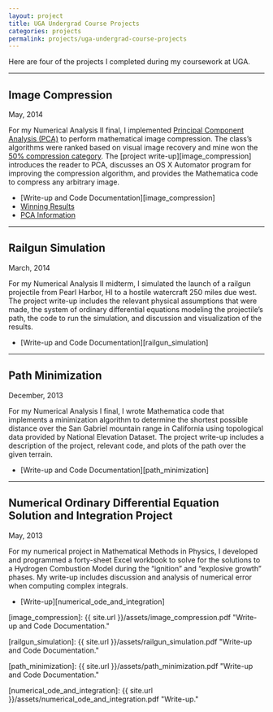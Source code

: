 ```yaml
---
layout: project
title: UGA Undergrad Course Projects
categories: projects
permalink: projects/uga-undergrad-course-projects
---
```


Here are four of the projects I completed during my coursework at UGA.

<!--more-->

***

## Image Compression
<time class="post-date">May, 2014</time>

For my Numerical Analysis II final, I implemented [Principal Component Analysis (PCA)][pca] to perform mathematical image compression. The class’s algorithms were ranked based on visual image recovery and mine won the [50% compression category][jc]. The [project write-up][image_compression] introduces the reader to PCA, discusses an OS X Automator program for improving the compression algorithm, and provides the Mathematica code to compress any arbitrary image.

* [Write-up and Code Documentation][image_compression]  
* [Winning Results][jc]  
* [PCA Information][pca]

***

## Railgun Simulation
<time class="post-date">March, 2014</time>

For my Numerical Analysis II midterm, I simulated the launch of a railgun projectile from Pearl Harbor, HI to a hostile watercraft 250 miles due west. The project write-up includes the relevant physical assumptions that were made, the system of ordinary differential equations modeling the projectile’s path, the code to run the simulation, and discussion and visualization of the results.

* [Write-up and Code Documentation][railgun_simulation]

***

## Path Minimization
<time class="post-date">December, 2013</time>

For my Numerical Analysis I final, I wrote Mathematica code that implements a minimization algorithm to determine the shortest possible distance over the San Gabriel mountain range in California using topological data provided by National Elevation Dataset. The project write-up includes a description of the project, relevant code, and plots of the path over the given terrain.

* [Write-up and Code Documentation][path_minimization]

***

## Numerical Ordinary Differential Equation Solution and Integration Project
<time class="post-date">May, 2013</time>

For my numerical project in Mathematical Methods in Physics, I developed and programmed a forty-sheet Excel workbook to solve for the solutions to a Hydrogen Combustion Model during the “ignition” and “explosive growth” phases. My write-up includes discussion and analysis of numerical error when computing complex integrals.

* [Write-up][numerical_ode_and_integration]

[pca]: http://en.wikipedia.org/wiki/Principal_component_analysis "PCA."
[jc]: http://www.jasoncantarella.com/wordpress/courses/math-4510/ "Winning Results."
[image_compression]: {{ site.url }}/assets/image_compression.pdf "Write-up and Code Documentation."

[railgun_simulation]: {{ site.url }}/assets/railgun_simulation.pdf "Write-up and Code Documentation."

[path_minimization]: {{ site.url }}/assets/path_minimization.pdf "Write-up and Code Documentation."

[numerical_ode_and_integration]: {{ site.url }}/assets/numerical_ode_and_integration.pdf "Write-up."